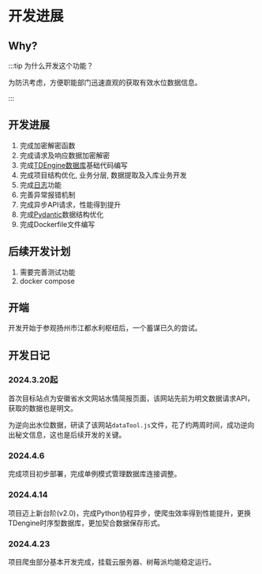# 开发进展

## Why?
:::tip 为什么开发这个功能？

为防汛考虑，方便职能部门迅速直观的获取有效水位数据信息。

:::

## 开发进展
1. 完成加密解密函数
2. 完成请求及响应数据加密解密
3. 完成[TDEngine数据库](https://docs.taosdata.com/)基础代码编写
4. 完成项目结构优化, 业务分层, 数据提取及入库业务开发
5. 完成[日志](https://docs.python.org/zh-cn/3/library/logging.html)功能
6. 完善异常报错机制
7. 完成异步API请求，性能得到提升
8. 完成[Pydantic](https://docs.pydantic.dev/latest/)数据结构优化
9. 完成Dockerfile文件编写

## 后续开发计划
1. 需要完善测试功能
2. docker compose

## 开端
开发开始于参观扬州市江都水利枢纽后，一个蓄谋已久的尝试。

## 开发日记

### 2024.3.20起

首次目标站点为安徽省水文网站水情简报页面，该网站先前为明文数据请求API，获取的数据也是明文。

为逆向出水位数据，研读了该网站``dataTool.js``文件，花了约两周时间，成功逆向出秘文信息，这也是后续开发的关键。

### 2024.4.6

完成项目初步部署，完成单例模式管理数据库连接调整。

### 2024.4.14

项目迈上新台阶(v2.0)，完成Python协程异步，使爬虫效率得到性能提升，更换TDengine时序型数据库，更加契合数据保存形式。

### 2024.4.23

项目爬虫部分基本开发完成，挂载云服务器、树莓派均能稳定运行。